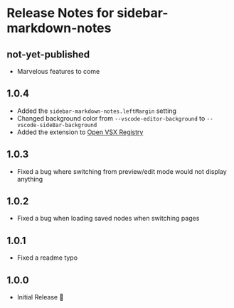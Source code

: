 
# Release Notes for sidebar-markdown-notes

## not-yet-published

- Marvelous features to come

## 1.0.4

- Added the `sidebar-markdown-notes.leftMargin` setting
- Changed background color from `--vscode-editor-background` to `--vscode-sideBar-background`
- Added the extension to [Open VSX Registry](https://open-vsx.org/)

## 1.0.3

- Fixed a bug where switching from preview/edit mode would not display anything

## 1.0.2

- Fixed a bug when loading saved nodes when switching pages

## 1.0.1

- Fixed a readme typo

## 1.0.0

- Initial Release 🎉
